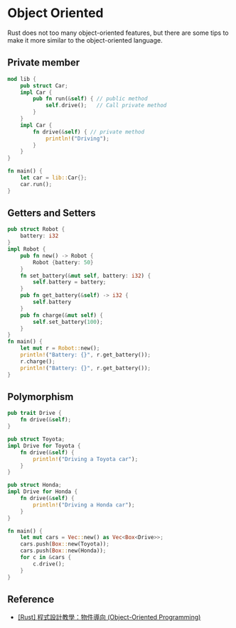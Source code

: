 # Object Oriented

Rust does not too many object-oriented features, but there are some tips to make it more similar to the object-oriented language.

## Private member

```rust
mod lib {
    pub struct Car;
    impl Car {
        pub fn run(&self) { // public method
            self.drive();   // Call private method
        }
    }
    impl Car {
        fn drive(&self) { // private method
            println!("Driving");
        }
    }
}

fn main() {
    let car = lib::Car{};
    car.run();
}
```

## Getters and Setters

```rust
pub struct Robot {
    battery: i32
}
impl Robot {
    pub fn new() -> Robot {
        Robot {battery: 50}
    }
    fn set_battery(&mut self, battery: i32) {
        self.battery = battery;
    }
    pub fn get_battery(&self) -> i32 {
        self.battery
    }
    pub fn charge(&mut self) {
        self.set_battery(100);
    }
}
fn main() {
    let mut r = Robot::new();
    println!("Battery: {}", r.get_battery());
    r.charge();
    println!("Battery: {}", r.get_battery());
}
```

## Polymorphism

```rust
pub trait Drive {
    fn drive(&self);
}

pub struct Toyota;
impl Drive for Toyota {
    fn drive(&self) {
        println!("Driving a Toyota car");
    }
}

pub struct Honda;
impl Drive for Honda {
    fn drive(&self) {
        println!("Driving a Honda car");
    }
}

fn main() {
    let mut cars = Vec::new() as Vec<Box<Drive>>;
    cars.push(Box::new(Toyota));
    cars.push(Box::new(Honda));
    for c in &cars {
        c.drive();
    }
}
```

## Reference

* [[Rust] 程式設計教學：物件導向 (Object-Oriented Programming)](https://opensourcedoc.com/rust-programming/oop/)
